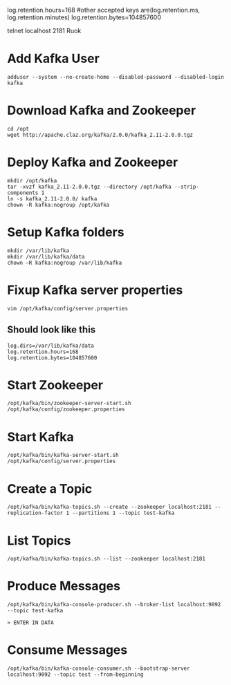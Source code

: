 log.retention.hours=168  #other accepted keys are(log.retention.ms, log.retention.minutes) 
log.retention.bytes=104857600



telnet localhost 2181
Ruok

# Add Kafka User

```
adduser --system --no-create-home --disabled-password --disabled-login kafka
```

# Download Kafka and Zookeeper

```
cd /opt
wget http://apache.claz.org/kafka/2.0.0/kafka_2.11-2.0.0.tgz
```

# Deploy Kafka and Zookeeper

```
mkdir /opt/kafka
tar -xvzf kafka_2.11-2.0.0.tgz --directory /opt/kafka --strip-components 1
ln -s kafka_2.11-2.0.0/ kafka
chown -R kafka:nogroup /opt/kafka
```

# Setup Kafka folders

```
mkdir /var/lib/kafka
mkdir /var/lib/kafka/data
chown –R kafka:nogroup /var/lib/kafka
```

# Fixup Kafka server properties

```
vim /opt/kafka/config/server.properties
```

## Should look like this

```
log.dirs=/var/lib/kafka/data
log.retention.hours=168  
log.retention.bytes=104857600
```
# Start Zookeeper

```
/opt/kafka/bin/zookeeper-server-start.sh /opt/kafka/config/zookeeper.properties
```

# Start Kafka

```
/opt/kafka/bin/kafka-server-start.sh /opt/kafka/config/server.properties
```

# Create a Topic

```
/opt/kafka/bin/kafka-topics.sh --create --zookeeper localhost:2181 --replication-factor 1 --partitions 1 --topic test-kafka
```

# List Topics

```
/opt/kafka/bin/kafka-topics.sh --list --zookeeper localhost:2181
```

# Produce Messages

```
/opt/kafka/bin/kafka-console-producer.sh --broker-list localhost:9092 --topic test-kafka

> ENTER IN DATA
```

# Consume Messages

```
/opt/kafka/bin/kafka-console-consumer.sh --bootstrap-server localhost:9092 --topic test --from-beginning
```
